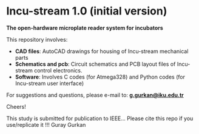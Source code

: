 # Incu-stream 1.0 (initial version)
**The open-hardware microplate reader system for incubators**

This repository involves:
  - **CAD files**: AutoCAD drawings for housing of Incu-stream mechanical parts
  - **Schematics and pcb**: Circuit schematics and PCB layout files of Incu-stream control electronics.
  - **Software**: Involves C codes (for Atmega328) and Python codes (for Incu-stream user interface)

For suggestions and questions, please e-mail to: **g.gurkan@iku.edu.tr**

Cheers!

This study is submitted for publication to IEEE...
Please cite this repo if you use/replicate it !!!
Guray Gurkan


  
